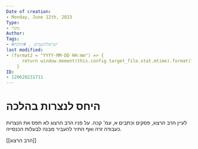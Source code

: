 ```yaml
---
Date of creation:
- Monday, June 12th, 2023
Type:
- מקור
Author:
Tags:
- #ישראלוהעמים , #הלכה 
last modified:
- (format2 = "YYYY-MM-DD HH:mm") => {
      return window.moment(this.config.target_file.stat.mtime).format(format2);
    }
ID:
- 120620231711
---
```

# היחס לנצרות בהלכה


לעיין
הרב הרצוג, פסקים וכתבים א, עמ' קכה.
על פניו הרב הרצוג לא תפס את הנצרות כעבודה זרה ואף התיר להעביר מבנה לבעלות הכנסייה.


[[הרב הרצוג]]

